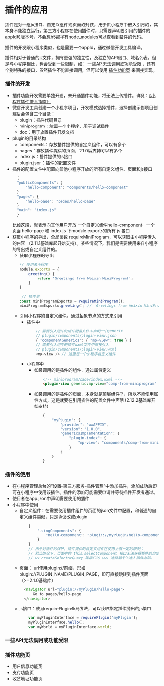 # 插件的应用
插件是对一组js接口、自定义组件或页面的封装，用于供小程序中嵌入引用的，其本身不能独立运行。第三方小程序在使用插件时，只需要声明要引用的插件的appId和版本号，不会想h5那样有node_modules可以查看到插件的代码。

插件的开发跟小程序类似，也是需要一个appId，通过微信开发工具编译。

插件相对于普通的js文件，拥有更强的独立性，及独立的API借口、域名列表。但是与小程序相比，也会受到一些限制，如： [一些API无法调用或功能受限](#一些API无法调用或功能受限) 。还有个别特殊的接口，虽然插件不能直接调用，但可以使用 [插件功能页](#插件功能页) 来间接实现。

### 插件的开发
- 插件功能开发需要单独开通，未开通插件功能，将无法上传插件。详见：[《小程序插件接入指南》](https://developers.weixin.qq.com/miniprogram/introduction/plugin.html)
- 微信开发工具创建一个小程序项目，开发模式选择插件，选择创建示例项目创建后会包含三个目录：
  - plugin：插件代码目录
  - miniprogram：放置一个小程序，用于调试插件
  - doc：用于放置插件开发文档
- plugin的目录结构
  - components：存放插件提供的自定义组件，可以有多个
  - pages：存放插件提供的页面，2.1.0后支持可以有多个
  - index.js：插件提供的js接口
  - plugin.json：插件的配置文件
- 插件的配置文件中配置向其他小程序开放的所有自定义组件、页面和js接口
  ```js
    {
    "publicComponents": {
        "hello-component": "components/hello-component"
    },
    "pages": {
        "hello-page": "pages/hello-page"
    },
    "main": "index.js"
    }
  ``` 
  比如这段，就表示向其他用户开放 一个自定义组件hello-component、一个页面 hello-page 和 index.js 下module.exports的所有 js 接口
- 获取小程序的导出，全局函数 requireMiniProgram，可以获取由小程序传入的内容 （2.11.1基础库起开始支持）。某些情况下，我们是需要使用来自小程序的导出或自定义组件的。
  - 获取小程序的导出
    ```js
    // 使用者小程序
    module.exports = {
        greeting() {
            return 'Greetings from Weixin MiniProgram!';
        }
    }
     
     // 插件里
    const miniProgramExports = requireMiniProgram();
    miniProgramExports.greeting(); // 'Greetings from Weixin MiniProgram!'
    ```
  - 引用小程序的自定义组件。通过抽象节点的方式来引用
    - 插件中
        ```js
            // 需要引入组件的插件配置文件中声明一个generic
            // plugin/components/plugin-view.json
            { "componentGenerics": { "mp-view": true } }
            // 需要引入组件的插件wxml文件中直接引入
            // plugin/components/plugin-view.wxml
            <mp-view /> // 这里是一个小程序自定义组件
        ```
    - 小程序中
      - 如果调用的是插件的组件，通过属性定义
        ```html
            <!-- miniprogram/page/index.wxml -->
            <plugin-view generic:mp-view="comp-from-miniprogram" />
        ``` 
      - 如果调用的是插件的页面，本身就是顶层组件了，所以不能使用属性方式，这是就要在引用插件的配置文件中声明 (2.12.2基础库开始支持)
        ```js
            {
                "myPlugin": {
                    "provider": "wxAPPID",
                    "version": "1.0.0",
                    "genericsImplementation": {
                        "plugin-index": {
                            "mp-view": "components/comp-from-miniprogram"
                        }
                    }
                }
            }
        ```

### 插件的使用
- 在小程序管理后台的“设置-第三方服务-插件管理”中添加插件，添加成功后即可在小程序中使用该插件。插件的添加可能需要申请并等待插件开发者通过。
- 使用者在app.json中声明需要使用的插件
- 小程序中使用
  - 自定义组件：在需要使用插件组件的页面的json文件中配置，和普通的自定义组件类似，只是协议改成plugin
    ```js
        {
            "usingComponents": {
                "hello-component": "plugin://myPlugin/hello-component"
            }
        }
        // 出于对插件的保护，插件提供的自定义组件在使用上有一定的限制：
        // 默认情况下，页面中的 this.selectComponent 接口无法获得插件的自定义组件实例对象；
        // wx.createSelectorQuery 等接口的 >>> 选择器无法选入插件内部。
    ```
  - 页面： url使用plugin://前缀，形如plugin://PLUGIN_NAME/PLUGIN_PAGE，即可直接跳转到插件页面（>=2.1.0基础库）
    ```js
      <navigator url="plugin://myPlugin/hello-page">
          Go to pages/hello-page!
      </navigator>
    ``` 
  - js接口：使用requirePlugin全局方法，可以获取指定插件抛出的js接口
    ```js
        var myPluginInterface = requirePlugin('myPlugin');
        myPluginInterface.hello();
        var myWorld = myPluginInterface.world;
    ```

### 一些API无法调用或功能受限

### 插件功能页
- 用户信息功能页
- 支付功能页
- 收货地址功能页